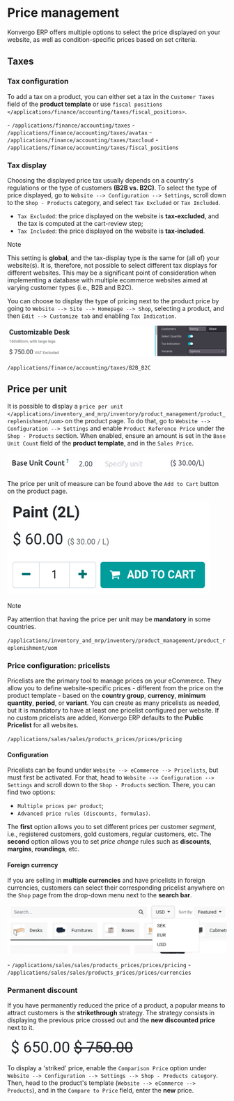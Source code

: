 # Price management

Konvergo ERP offers multiple options to select the price displayed on your
website, as well as condition-specific prices based on set criteria.

## Taxes

### Tax configuration

To add a tax on a product, you can either set a tax in the
`Customer Taxes` field of the **product template** or use
`fiscal positions </applications/finance/accounting/taxes/fiscal_positions>`.

<div class="seealso">

\- `/applications/finance/accounting/taxes` -
`/applications/finance/accounting/taxes/avatax` -
`/applications/finance/accounting/taxes/taxcloud` -
`/applications/finance/accounting/taxes/fiscal_positions`

</div>

### Tax display

Choosing the displayed price tax usually depends on a country's
regulations or the type of customers **(B2B vs. B2C)**. To select the
type of price displayed, go to `Website -->
Configuration --> Settings`, scroll down to the `Shop - Products`
category, and select `Tax Excluded` or `Tax Included`.

- `Tax Excluded`: the price displayed on the website is
  **tax-excluded**, and the tax is computed at the cart-review step;
- `Tax Included`: the price displayed on the website is
  **tax-included**.

> [!NOTE]
> This setting is **global**, and the tax-display type is the same for
> (all of) your website(s). It is, therefore, not possible to select
> different tax displays for different websites. This may be a
> significant point of consideration when implementing a database with
> multiple ecommerce websites aimed at varying customer types (i.e., B2B
> and B2C).

You can choose to display the type of pricing next to the product price
by going to `Website --> Site --> Homepage --> Shop`, selecting a
product, and then `Edit --> Customize tab` and enabling
`Tax Indication`.

<img src="price_management/price-tax-display-type.png"
class="align-center" alt="Tax type displayed on the product page" />

<div class="seealso">

`/applications/finance/accounting/taxes/B2B_B2C`

</div>

## Price per unit

It is possible to display a `price per unit
</applications/inventory_and_mrp/inventory/product_management/product_replenishment/uom>`
on the product page. To do that, go to
`Website --> Configuration --> Settings` and enable
`Product Reference Price` under the `Shop - Products` section. When
enabled, ensure an amount is set in the `Base Unit Count` field of the
**product template**, and in the `Sales Price`.

<img src="price_management/price-cost-per-unit.png" class="align-center"
alt="Cost per unit pricing on the product template" />

The price per unit of measure can be found above the `Add to Cart`
button on the product page.

<img src="price_management/price-cost-per-unit-page.png"
class="align-center" alt="Cost per unit pricing on the product page" />

> [!NOTE]
> Pay attention that having the price per unit may be **mandatory** in
> some countries.

<div class="seealso">

`/applications/inventory_and_mrp/inventory/product_management/product_replenishment/uom`

</div>

### Price configuration: pricelists

Pricelists are the primary tool to manage prices on your eCommerce. They
allow you to define website-specific prices - different from the price
on the product template - based on the **country group**, **currency**,
**minimum quantity**, **period**, or **variant**. You can create as many
pricelists as needed, but it is mandatory to have at least one pricelist
configured per website. If no custom pricelists are added, Konvergo ERP defaults
to the **Public Pricelist** for all websites.

<div class="seealso">

`/applications/sales/sales/products_prices/prices/pricing`

</div>

#### Configuration

Pricelists can be found under `Website --> eCommerce --> Pricelists`,
but must first be activated. For that, head to
`Website --> Configuration --> Settings` and scroll down to the
`Shop - Products` section. There, you can find two options:

- `Multiple prices per product`;
- `Advanced price rules (discounts, formulas)`.

The **first** option allows you to set different prices per customer
*segment*, i.e., registered customers, gold customers, regular
customers, etc. The **second** option allows you to set *price change*
rules such as **discounts**, **margins**, **roundings**, etc.

#### Foreign currency

If you are selling in **multiple currencies** and have pricelists in
foreign currencies, customers can select their corresponding pricelist
anywhere on the `Shop` page from the drop-down menu next to the **search
bar**.

<img src="price_management/price-pricelists.png" class="align-center"
alt="Pricelists selection" />

<div class="seealso">

\- `/applications/sales/sales/products_prices/prices/pricing` -
`/applications/sales/sales/products_prices/prices/currencies`

</div>

### Permanent discount

If you have permanently reduced the price of a product, a popular means
to attract customers is the **strikethrough** strategy. The strategy
consists in displaying the previous price crossed out and the **new
discounted price** next to it.

<img src="price_management/price-strikethrough.png" class="align-center"
alt="Price strikethrough" />

To display a 'striked' price, enable the `Comparison Price` option under
`Website --> Configuration --> Settings --> Shop - Products category`.
Then, head to the product's template
(`Website --> eCommerce --> Products`), and in the `Compare to Price`
field, enter the **new** price.

